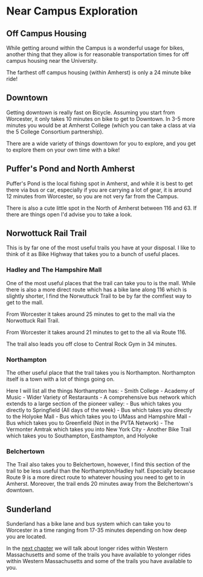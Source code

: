 # Near Campus Exploration

## Off Campus Housing

While getting around within the Campus is a wonderful
usage for bikes, another thing that they allow is for
reasonable transportation times for off campus housing
near the University. 

The farthest off campus housing (within Amherst) is only a 24 minute bike ride!

## Downtown

Getting downtown is really fast on Bicycle. Assuming you
start from Worcester, it only takes 10 minutes on bike to
get to Downtown. In 3-5 more minutes you would be at Amherst
College (which you can take a class at via the 5 College Consortium partnership).

There are a wide variety of things downtown for you to explore, 
and you get to explore them on your own time with a bike!

## Puffer's Pond and North Amherst

Puffer's Pond is the local fishing spot in Amherst, and while it is best to get there
via bus or car, especially if you are carrying a lot of gear, it is around 12 minutes 
from Worcester, so you are not very far from the Campus.

There is also a cute little spot in the North of Amherst between 
116 and 63. If there are things open I'd advise you to take a look.

## Norwottuck Rail Trail

This is by far one of the most useful trails you have at your disposal. 
I like to think of it as Bike Highway that takes you to a bunch of 
useful places.

### Hadley and The Hampshire Mall

One of the most useful places that the trail can take you to is the mall.
While there is also a more direct route which has a bike lane along 116
which is slightly shorter, I find the Norwuttuck Trail to be by far the 
comfiest way to get to the mall. 

From Worcester it takes around 25 minutes to get to the mall via the Norwottuck Rail Trail.

From Worcester it takes around 21 minutes to get to the all via Route 116.

The trail also leads you off close to Central Rock Gym in 34 minutes.

### Northampton

The other useful place that the trail takes you is Northampton. 
Northampton itself is a town with a lot of things going on.

Here I will list all the things Northampton has:
    - Smith College
    - Academy of Music
    - Wider Variety of Restaraunts
    - A comprehensive bus network which extends to a large section of the pioneer valley:
        - Bus which takes you directly to Springfield (All days of the week)
        - Bus which takes you directly to the Holyoke Mall
        - Bus which takes you to UMass and Hampshire Mall
        - Bus which takes you to Greenfield (Not in the PVTA Network)
    - The Vermonter Amtrak which takes you into New York City
    - Another Bike Trail which takes you to Southampton, Easthampton, and Holyoke

### Belchertown

The Trail also takes you to Belchertown, however, I find this section of the trail
to be less useful than the Northampton/Hadley half. Especially because Route 9 is
a more direct route to whatever housing you need to get to in Amherst. Moreover,
the trail ends 20 minutes away from the Belchertown's downtown.

## Sunderland

Sunderland has a bike lane and bus system which can take you to Worcester in a time
ranging from 17-35 minutes depending on how deep you are located.

In the [next chapter](3.md) we will talk about longer rides within Western Massachusetts and some of the trails you have available to yolonger rides within Western Massachusetts and some of the trails you have available to you.
